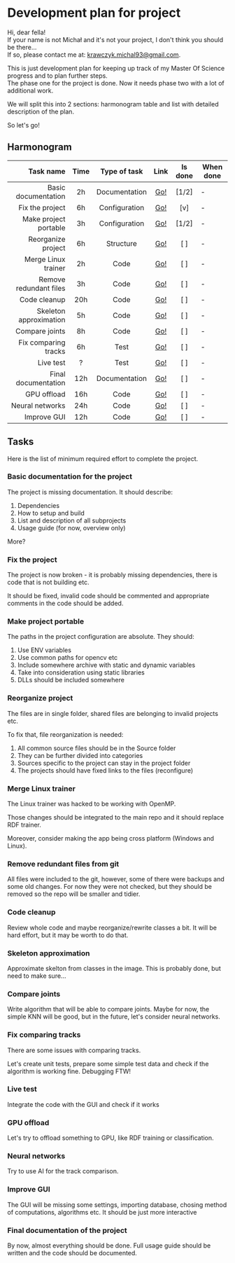 # Development plan for project

Hi, dear fella! \
If your name is not Michał and it's not your project, I don't think you should
be there... \
If so, please contact me at: krawczyk.michal93@gmail.com.

This is just development plan for keeping up track of my Master Of Science
progress and to plan further steps. \
The phase one for the project is done. Now it needs phase two with a lot of
additional work.

We will split this into 2 sections: harmonogram table and list with detailed
description of the plan.

So let's go!

## Harmonogram

| Task name | Time | Type of task | Link | Is done | When done |
|----------:|:--------------:|:------------:|:----:|:-------:|-----------|
| Basic documentation    | 2h  | Documentation | [Go!](#bdoc)     | [1/2] | - |
| Fix the project        | 6h  | Configuration | [Go!](#pfix)     | [v] | - |
| Make project portable  | 3h  | Configuration | [Go!](#portable) | [1/2] | - |
| Reorganize project     | 6h  | Structure     | [Go!](#reorg)    | [ ] | - |
| Merge Linux trainer    | 2h  | Code          | [Go!](#lmerge)   | [ ] | - |
| Remove redundant files | 3h  | Code          | [Go!](#fclean)   | [ ] | - |
| Code cleanup           | 20h | Code          | [Go!](#pclean)   | [ ] | - |
| Skeleton approximation | 5h  | Code          | [Go!](#skel)     | [ ] | - |
| Compare joints         | 8h  | Code          | [Go!](#jcmp)     | [ ] | - |
| Fix comparing tracks   | 6h  | Test          | [Go!](#tcmp)     | [ ] | - |
| Live test              | ?   | Test          | [Go!](#integr)   | [ ] | - |
| Final documentation    | 12h | Documentation | [Go!](#doc)      | [ ] | - |
| GPU offload            | 16h | Code          | [Go!](#gpu)      | [ ] | - |
| Neural networks        | 24h | Code          | [Go!](#ai)       | [ ] | - |
| Improve GUI            | 12h | Code          | [Go!](#gui)      | [ ] | - |

## Tasks

Here is the list of minimum required effort to complete the project.

### <a name="bdoc"></a> Basic documentation for the project

The project is missing documentation. It should describe:

1. Dependencies
1. How to setup and build
1. List and description of all subprojects
1. Usage guide (for now, overview only)

More?

### <a name="pfix"></a> Fix the project

The project is now broken - it is probably missing dependencies, there is code
that is not building etc.

It should be fixed, invalid code should be commented and appropriate comments
in the code should be added.

### <a name="portable"></a> Make project portable

The paths in the project configuration are absolute.
They should:

1. Use ENV variables
1. Use common paths for opencv etc
1. Include somewhere archive with static and dynamic variables
1. Take into consideration using static libraries
1. DLLs should be included somewhere

### <a name="reorg"></a> Reorganize project

The files are in single folder, shared files are belonging to invalid projects
etc.

To fix that, file reorganization is needed:

1. All common source files should be in the Source folder
2. They can be further divided into categories
3. Sources specific to the project can stay in the project folder
4. The projects should have fixed links to the files (reconfigure)

### <a name="lmerge"></a> Merge Linux trainer

The Linux trainer was hacked to be working with OpenMP.

Those changes should be integrated to the main repo and it should replace
RDF trainer.

Moreover, consider making the app being cross platform (Windows and Linux).

### <a name="fclean"></a> Remove redundant files from git

All files were included to the git, however, some of there were backups and
some old changes. For now they were not checked, but they should be removed
so the repo will be smaller and tidier.

### <a name="pclean"></a> Code cleanup

Review whole code and maybe reorganize/rewrite classes a bit. It will be hard
effort, but it may be worth to do that.

### <a name="skel"></a> Skeleton approximation

Approximate skelton from classes in the image. This is probably done, but need
to make sure...

### <a name="jcmp"></a> Compare joints

Write algorithm that will be able to compare joints. Maybe for now, the simple
KNN will be good, but in the future, let's consider neural networks.

### <a name="tcmp"></a> Fix comparing tracks

There are some issues with comparing tracks.

Let's create unit tests, prepare some simple test data and check if the algorithm is working fine. Debugging FTW!

### <a name="integr"></a> Live test

Integrate the code with the GUI and check if it works

### <a name="gpu"></a> GPU offload

Let's try to offload something to GPU, like RDF training or classification.

### <a name="ai"></a> Neural networks

Try to use AI for the track comparison.

### <a name="gui"></a> Improve GUI

The GUI will be missing some settings, importing database, chosing method of
computations, algorithms etc. It should be just more interactive

### <a name="doc"></a> Final documentation of the project

By now, almost everything should be done. Full usage guide should be written
and the code should be documented.
